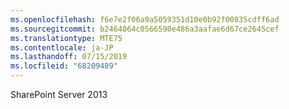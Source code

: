 ```yaml
---
ms.openlocfilehash: f6e7e2f06a9a5059351d10e0b92f00835cdff6ad
ms.sourcegitcommit: b2464064c0566590e486a3aafae6d67ce2645cef
ms.translationtype: MTE75
ms.contentlocale: ja-JP
ms.lasthandoff: 07/15/2019
ms.locfileid: "68209489"
---
```

 SharePoint Server 2013 